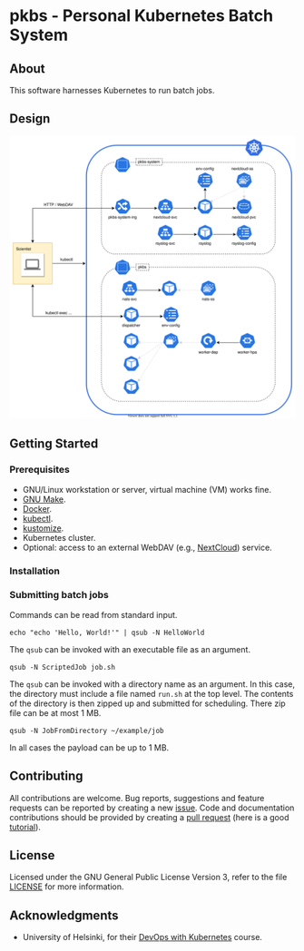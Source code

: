 # pkbs - Personal Kubernetes Batch System

## About

This software harnesses Kubernetes to run batch jobs.

## Design

![k8s design](./doc/design.svg)

## Getting Started

### Prerequisites

* GNU/Linux workstation or server, virtual machine (VM) works fine.
* [GNU Make](https://www.gnu.org/software/make/).
* [Docker](https://docs.docker.com/get-docker/).
* [kubectl](https://kubernetes.io/docs/tasks/tools/).
* [kustomize](https://kubectl.docs.kubernetes.io/installation/kustomize/).
* Kubernetes cluster.
* Optional: access to an external WebDAV (e.g., [NextCloud](https://nextcloud.com)) service.

### Installation

### Submitting batch jobs

Commands can be read from standard input.
```
echo "echo 'Hello, World!'" | qsub -N HelloWorld
```
The `qsub` can be invoked with an executable file as an argument.
```
qsub -N ScriptedJob job.sh
```
The `qsub` can be invoked with a directory name as an argument. In this case, the directory must include a file named `run.sh` at the top level. The contents of the directory is then zipped up and submitted for scheduling. There zip file can be at most 1 MB.
```
qsub -N JobFromDirectory ~/example/job
```
In all cases the payload can be up to 1 MB.

## Contributing

All contributions are welcome. Bug reports, suggestions and feature
requests can be reported by creating a new
[issue](https://github.com/ptrktn/pkbs/issues). Code and
documentation contributions should be provided by creating a [pull
request](https://github.com/ptrktn/pkbs/pulls) (here is a good
[tutorial](https://www.dataschool.io/how-to-contribute-on-github/)).

## License

Licensed under the GNU General Public License Version 3, refer to the
file [LICENSE](LICENSE) for more information.

## Acknowledgments

* University of Helsinki, for their [DevOps with Kubernetes](https://devopswithkubernetes.com/) course.
